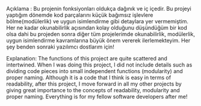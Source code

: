 Açıklama : Bu projenin fonksiyonları oldukça dağınık ve iç içedir. Bu projeyi yaptığım dönemde kod parçalarını küçük bağımsız işlevlere bölme(modülerlik) ve uygun isimlendirme gibi detaylara yer vermemiştim. Her ne kadar okunabilirlik açısından kolay olduğunu düşündüğüm bir kod olsa dahi bu projeden sonra diğer tüm projelerimde okunabilirlik, modülerlik, uygun isimlendirme kavramlarına büyük önem vererek ilerlemekteyim. Her şey benden sonraki yazılımcı dostlarım için!

Explanation: The functions of this project are quite scattered and intertwined. When I was doing this project, I did not include details such as dividing code pieces into small independent functions (modularity) and proper naming. Although it is a code that I think is easy in terms of readability, after this project, I move forward in all my other projects by giving great importance to the concepts of readability, modularity and proper naming. Everything is for my fellow software developers after me!
